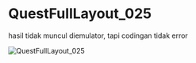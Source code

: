 ﻿# QuestFullLayout_025
hasil tidak muncul diemulator, tapi codingan tidak error

![QuestFullLayout_025](https://github.com/user-attachments/assets/755a10eb-8f0b-4447-8b87-31913d39b938)
